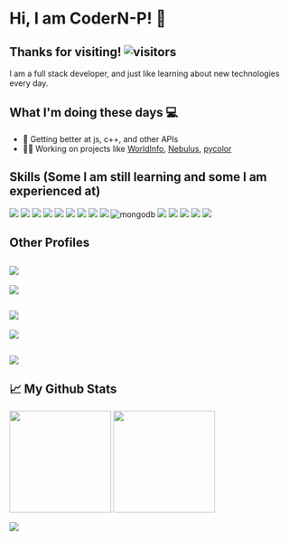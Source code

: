 
# Hi, I am CoderN-P! :wave:

## Thanks for visiting! ![visitors](https://visitor-badge.glitch.me/badge?page_id=CoderN-P.CoderN-P)
I am a full stack developer, and just like learning about new technologies every day. 

## What I'm doing these days :computer:

- 🚀 Getting better at js, c++, and other APIs
- 👨‍💻 Working on projects like [WorldInfo](https://github.com/CoderN-P/WorldInfo), [Nebulus](https://github.com/ProjectNebulus), [pycolor](https://github.com/CoderN-P/pycolor)


## Skills (Some I am still learning and some I am experienced at)
![](https://img.shields.io/badge/JavaScript-323330?style=for-the-badge&logo=javascript&logoColor=F7DF1E) ![](https://img.shields.io/badge/Python-FFD43B?style=for-the-badge&logo=python&logoColor=blue) ![](https://img.shields.io/badge/Flask-000000?style=for-the-badge&logo=flask&logoColor=white) ![](https://img.shields.io/badge/jQuery-0769AD?style=for-the-badge&logo=jquery&logoColor=white) ![](https://img.shields.io/badge/HTML5-E34F26?style=for-the-badge&logo=html5&logoColor=white) ![](https://img.shields.io/badge/CSS3-1572B6?style=for-the-badge&logo=css3&logoColor=white) ![](https://img.shields.io/badge/Tailwind_CSS-38B2AC?style=for-the-badge&logo=tailwind-css&logoColor=white) ![](https://img.shields.io/badge/SQLite-07405E?style=for-the-badge&logo=sqlite&logoColor=white) ![](https://img.shields.io/badge/json-5E5C5C?style=for-the-badge&logo=json&logoColor=white) ![mongodb](https://img.shields.io/badge/MongoDB-4EA94B?style=for-the-badge&logo=mongodb&logoColor=white) ![](https://img.shields.io/badge/Chart.js-FF6384?style=for-the-badge&logo=chartdotjs&logoColor=white) ![](https://img.shields.io/badge/C%2B%2B-00599C?style=for-the-badge&logo=c%2B%2B&logoColor=white) ![](https://img.shields.io/badge/Raspberry%20Pi-A22846?style=for-the-badge&logo=Raspberry%20Pi&logoColor=white) ![](https://img.shields.io/badge/Numpy-777BB4?style=for-the-badge&logo=numpy&logoColor=white) ![](https://img.shields.io/badge/Docker-2CA5E0?style=for-the-badge&logo=docker&logoColor=white)
  


## Other Profiles

## ![](https://img.shields.io/badge/Discord-5865F2?style=for-the-badge&logo=discord&logoColor=white)  

![](https://discord-md-badge.vercel.app/api/shield/751594192739893298)

## ![](https://img.shields.io/badge/Codewars-B1361E?style=for-the-badge&logo=Codewars&logoColor=white)

![](https://www.codewars.com/users/CoderN-P/badges/large)

## ![](https://img.shields.io/badge/pypi-3775A9?style=for-the-badge&logo=pypi&logoColor=white)


<!---
CoderN-P/CoderN-P is a ✨ special ✨ repository because its `README.md` (this file) appears on your GitHub profile.
You can click the Preview link to take a look at your changes.
--->
## 📈 My Github Stats

<img height="180em" src="https://github-readme-stats.vercel.app/api?username=CoderN-P&show_icons=true&hide_border=true&&count_private=true&include_all_commits=true" /> <img height = '180em' src="https://github-readme-stats.vercel.app/api/top-langs/?username=CoderN-P">

![](https://github-profile-summary-cards.vercel.app/api/cards/profile-details?username=CoderN-P&theme=vue)



